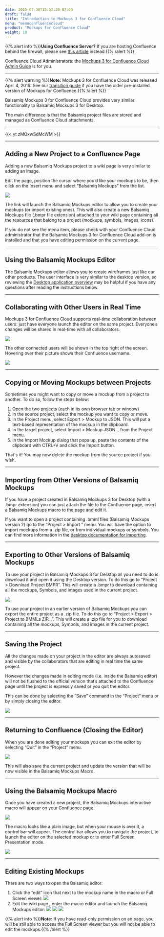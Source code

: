```yaml
---
date: 2015-07-30T15:52:20-07:00
draft: false
title: "Introduction to Mockups 3 for Confluence Cloud"
menu: "menuconfluencecloud"
product: "Mockups for Confluence Cloud"
weight: 10
---
```


{{% alert info %}}**Using Confluence Server?** If you are hosting Confluence behind the firewall, please see [this article](/confluence/user-guide/) instead.{{% /alert %}}

Confluence Cloud Administrators: the [Mockups 3 for Confluence Cloud Admin Guide](/confluence/admin-guide-cloud/) is for you.

* * *

{{% alert warning %}}**Note:** Mockups 3 for Confluence Cloud was released April 4, 2016. See our [transition guide](/confluence/transition-guide) if you have the older pre-installed version of Mockups for Confluence.{{% /alert %}}

Balsamiq Mockups 3 for Confluence Cloud provides very similar functionality to Balsamiq Mockups 3 for Desktop.

The main difference is that the Balsamiq project files are stored and managed as Confluence Cloud attachments.

* * *

{{< yt zMOxwSdMcWM >}}

* * *

## Adding a New Project to a Confluence Page

Adding a new Balsamiq Mockups project to a wiki page is very similar to adding an image.

Edit the page, position the cursor where you’d like your mockups to be, then click on the Insert menu and select “Balsamiq Mockups” from the list.

![](//media.balsamiq.com/img/support/docs/confluence/userguidecloud/add-balsamiq-project.png)

The link will launch the Balsamiq Mockups editor to allow you to create your mockups (or import existing ones). This will also create a new Balsamiq Mockups file (.bmpr file extension) attached to your wiki page containing all the resources that belong to a project (mockups, symbols, images, icons).

If you do not see the menu item, please check with your Confluence Cloud administrator that the Balsamiq Mockups 3 for Confluence Cloud add-on is installed and that you have editing permission on the current page.

* * *

## Using the Balsamiq Mockups Editor

The Balsamiq Mockups editor allows you to create wireframes just like our other products. The user interface is very similar to the desktop version, so reviewing the [Desktop application overview](/desktop/overview/) may be helpful if you have any questions after reading the instructions below.

* * *

## Collaborating with Other Users in Real Time

Mockups 3 for Confluence Cloud supports real-time collaboration between users: just have everyone launch the editor on the same project. Everyone’s changes will be shared in real-time with all collaborators.

![](//media.balsamiq.com/img/support/docs/confluence/userguidecloud/rtc-update.png)

The other connected users will be shown in the top right of the screen. Hovering over their picture shows their Confluence username.

![](//media.balsamiq.com/img/support/docs/confluence/userguidecloud/otherusers.png)

* * *

## Copying or Moving Mockups between Projects

Sometimes you might want to copy or move a mockup from a project to another. To do so, follow the steps below:

1.  Open the two projects (each in its own browser tab or window)
2.  In the source project, select the mockup you want to copy or move.
3.  In the Project menu, select Export > Mockup to JSON. This will put a text-based representation of the mockup in the clipboard.
4.  In the target project, select Import > Mockup JSON... from the Project menu.
5.  In the Import Mockup dialog that pops up, paste the contents of the clipboard with CTRL+V and click the Import button.

That's it! You may now delete the mockup from the source project if you wish.

* * *

## Importing from Other Versions of Balsamiq Mockups

If you have a project created in Balsamiq Mockups 3 for Desktop (with a .bmpr extension) you can just attach the file to the Confluence page, insert a Balsamiq Mockups macro to the page and edit it.

If you want to open a project containing .bmml files (Balsamiq Mockups version 2) go to the “Project > Import ” menu. You will have the option to import mockups from a .zip file, or from individual mockups or symbols. You can find more information in the [desktop documentation for importing](/desktop/importing).

* * *

## Exporting to Other Versions of Balsamiq Mockups

To use your project in Balsamiq Mockups 3 for Desktop all you need to do is download it and open it using the Desktop version. To do this go to “Project > Download Project BMPR”. This will create a .bmpr to download containing all the mockups, Symbols, and images used in the current project.

![](//media.balsamiq.com/img/support/docs/confluence/userguidecloud/downloadbmpr.png)

To use your project in an earlier version of Balsamiq Mockups you can export the entire project as a .zip file. To do this go to “Project > Export > Project to BMMLs ZIP…”. This will create a .zip file for you to download containing all the mockups, Symbols, and images in the current project.

* * *

## Saving the Project

All the changes made on your project in the editor are always autosaved and visible by the collaborators that are editing in real time the same project.

However the changes made in editing mode (i.e. inside the Balsamiq editor) will not be flushed to the official version that’s attached to the Confluence page until the project is expressly saved or you quit the editor.

This can be done by selecting the “Save” command in the “Project” menu or by simply closing the editor.

![](//media.balsamiq.com/img/support/docs/confluence/userguidecloud/saving.png)

* * *

## Returning to Confluence (Closing the Editor)

When you are done editing your mockups you can exit the editor by selecting “Quit” in the “Project” menu.

![](//media.balsamiq.com/img/support/docs/confluence/userguidecloud/quit.png)

This will also save the current project and update the version that will be now visible in the Balsamiq Mockups Macro.

* * *

## Using the Balsamiq Mockups Macro

Once you have created a new project, the Balsamiq Mockups interactive macro will appear on your Confluence page.

![](//media.balsamiq.com/img/support/docs/confluence/userguidecloud/macro.png)

The macro looks like a plain image, but when your mouse is over it, a control bar will appear. The control bar allows you to navigate the project, to launch the editor on the selected mockup or to enter Full Screen Presentation mode.

![](//media.balsamiq.com/img/support/docs/confluence/userguidecloud/macro-bar.png)

* * *

## Editing Existing Mockups

There are two ways to open the Balsamiq editor:

1. Click the “edit” icon that next to the mockup name in the macro or Full Screen viewer:
![](//media.balsamiq.com/img/support/docs/confluence/userguidecloud/launch-editor.png)
1. Edit the wiki page , enter the macro editor and launch the Balsamiq Mockups editor:
![](//media.balsamiq.com/img/support/docs/confluence/userguidecloud/edit-wiki-page.png)
![](//media.balsamiq.com/img/support/docs/confluence/userguidecloud/launch-macro-editor.png)
![](//media.balsamiq.com/img/support/docs/confluence/userguidecloud/launch-mockups-editor.png)

{{% alert info %}}**Note:** If you have read-only permission on an page, you will be still able to access the Full Screen viewer but you will not be able to edit the mockups.{{% /alert %}}

